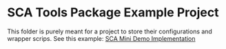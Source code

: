 # SCA Tools Package Example Project

This folder is purely meant for a project to store their configurations and wrapper scrips.
See this example: [SCA Mini Demo Implementation](https://sourcecode.socialcoding.bosch.com/projects/CDF/repos/sca_mini_demo/browse)